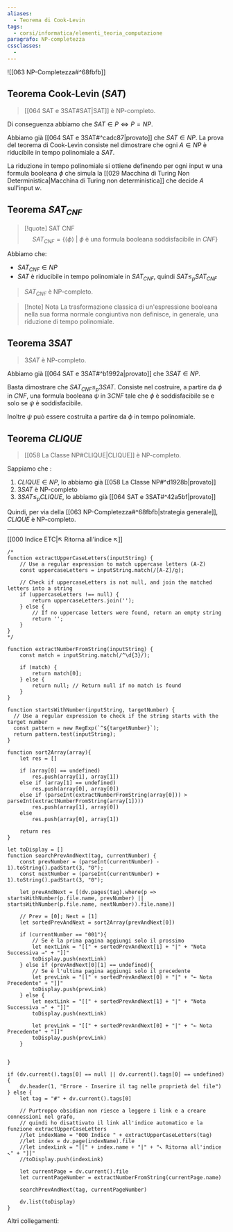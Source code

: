 ```yaml
---
aliases: 
  - Teorema di Cook-Levin
tags:
  - corsi/informatica/elementi_teoria_computazione
paragrafo: NP-completezza
cssclasses:
  - 
---
```

![[063 NP-Completezza#^68fbfb]]

## Teorema Cook-Levin $(SAT)$
> [[064 SAT e 3SAT#SAT|SAT]] è NP-completo.

Di conseguenza abbiamo che $SAT\in P\iff P=NP$.

Abbiamo già [[064 SAT e 3SAT#^cadc87|provato]] che $SAT\in NP$. 
La prova del teorema di Cook-Levin consiste nel dimostrare che ogni $A\in NP$ è riducibile in tempo polinomiale a $SAT$.

La riduzione in tempo polinomiale si ottiene definendo per ogni input $w$ una formula booleana $\phi$ che simula la [[029 Macchina di Turing Non Deterministica|Macchina di Turing non deterministica]] che decide $A$ sull'input $w$.

## Teorema $SAT_{CNF}$

> [!quote] SAT CNF
>$$SAT_{CNF}=\{\langle \phi \rangle\ |\ \phi\text{ è una formula booleana soddisfacibile in }CNF\}$$

Abbiamo che:
- $SAT_{CNF}\in NP$
- $SAT$ è riducibile in tempo polinomiale in $SAT_{CNF}$, quindi $SAT\leq_p SAT_{CNF}$

>$SAT_{CNF}$ è NP-completo.

> [!note] Nota
> La trasformazione classica di un'espressione booleana nella sua forma normale congiuntiva non definisce, in generale, una riduzione di tempo polinomiale.

## Teorema $3SAT$
>$3SAT$ è NP-completo.

Abbiamo già [[064 SAT e 3SAT#^b1992a|provato]] che $3SAT\in NP$. 

Basta dimostrare che $SAT_{CNF}\leq_p 3SAT$. Consiste nel costruire, a partire da $\phi$ in $CNF$, una formula booleana $\psi$ in $3CNF$ tale che $\phi$ è soddisfacibile se e solo se $\psi$ è soddisfacibile.

Inoltre $\psi$ può essere costruita a partire da $\phi$ in tempo polinomiale.

## Teorema  $CLIQUE$
>[[058 La Classe NP#CLIQUE|CLIQUE]] è NP-completo.

 Sappiamo che : 
1. $CLIQUE\in NP$, lo abbiamo già [[058 La Classe NP#^d1928b|provato]]
2. $3SAT$ è NP-completo
3. $3SAT\leq_p CLIQUE$, lo abbiamo già [[064 SAT e 3SAT#^42a5bf|provato]]

Quindi, per via della [[063 NP-Completezza#^68fbfb|strategia generale]], $CLIQUE$ è NP-completo.

___
[[000 Indice ETC|↖ Ritorna all'indice ↖]]

```dataviewjs
/*
function extractUpperCaseLetters(inputString) {
	// Use a regular expression to match uppercase letters (A-Z)
	const uppercaseLetters = inputString.match(/[A-Z]/g);
	
	// Check if uppercaseLetters is not null, and join the matched letters into a string
	if (uppercaseLetters !== null) {
		return uppercaseLetters.join('');
	} else {
	    // If no uppercase letters were found, return an empty string
	    return '';
	}
}
*/

function extractNumberFromString(inputString) {
	const match = inputString.match(/^\d{3}/);
	
	if (match) {
		return match[0];
	} else {
		return null; // Return null if no match is found
	}
}

function startsWithNumber(inputString, targetNumber) {
  // Use a regular expression to check if the string starts with the target number
  const pattern = new RegExp(`^${targetNumber}`);
  return pattern.test(inputString);
}

function sort2Array(array){
	let res = []
	
	if (array[0] == undefined)
		res.push(array[1], array[1])
	else if (array[1] == undefined)
		res.push(array[0], array[0])
	else if (parseInt(extractNumberFromString(array[0])) > parseInt(extractNumberFromString(array[1])))
		res.push(array[1], array[0])
	else
		res.push(array[0], array[1])
	
	return res
}

let toDisplay = []
function searchPrevAndNext(tag, currentNumber) {
	const prevNumber = (parseInt(currentNumber) - 1).toString().padStart(3, "0");
	const nextNumber = (parseInt(currentNumber) + 1).toString().padStart(3, "0");
	
	let prevAndNext = [(dv.pages(tag).where(p => startsWithNumber(p.file.name, prevNumber) || startsWithNumber(p.file.name, nextNumber)).file.name)]
	
	// Prev = [0]; Next = [1]
	let sortedPrevAndNext = sort2Array(prevAndNext[0])
	
	if (currentNumber == "001"){ 
		// Se è la prima pagina aggiungi solo il prossimo
		let nextLink = "[[" + sortedPrevAndNext[1] + "|" + "Nota Successiva →" + "]]"
		toDisplay.push(nextLink)
	} else if (prevAndNext[0][1] == undefined){
		// Se è l'ultima pagina aggiungi solo il precedente
		let prevLink = "[[" + sortedPrevAndNext[0] + "|" + "← Nota Precedente" + "]]"
		toDisplay.push(prevLink)
	} else {
		let nextLink = "[[" + sortedPrevAndNext[1] + "|" + "Nota Successiva →" + "]]"
		toDisplay.push(nextLink)
		
		let prevLink = "[[" + sortedPrevAndNext[0] + "|" + "← Nota Precedente" + "]]"
		toDisplay.push(prevLink)
	}
	
	
}

if (dv.current().tags[0] == null || dv.current().tags[0] == undefined){
	dv.header(1, "Errore - Inserire il tag nelle proprietà del file")
} else {
	let tag = "#" + dv.current().tags[0]

	// Purtroppo obsidian non riesce a leggere i link e a creare connessioni nel grafo,
	// quindi ho disattivato il link all'indice automatico e la funzione extractUpperCaseLetters
	//let indexName = "000 Indice " + extractUpperCaseLetters(tag)
	//let index = dv.page(indexName).file
	//let indexLink = "[[" + index.name + "|" + "↖ Ritorna all'indice ↖" + "]]"
	//toDisplay.push(indexLink)
	
	let currentPage = dv.current().file
	let currentPageNumber = extractNumberFromString(currentPage.name)
	
	searchPrevAndNext(tag, currentPageNumber)
	
	dv.list(toDisplay)
}
```

Altri collegamenti: 